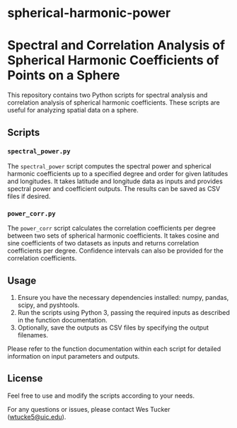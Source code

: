 # spherical-harmonic-power
# Spectral and Correlation Analysis of Spherical Harmonic Coefficients of Points on a Sphere

This repository contains two Python scripts for spectral analysis and correlation analysis of spherical harmonic coefficients. 
These scripts are useful for analyzing spatial data on a sphere.

## Scripts

### `spectral_power.py`

The `spectral_power` script computes the spectral power and spherical harmonic coefficients up to a specified degree and order for given latitudes and longitudes. 
It takes latitude and longitude data as inputs and provides spectral power and coefficient outputs. The results can be saved as CSV files if desired.

### `power_corr.py`

The `power_corr` script calculates the correlation coefficients per degree between two sets of spherical harmonic coefficients. 
It takes cosine and sine coefficients of two datasets as inputs and returns correlation coefficients per degree. 
Confidence intervals can also be provided for the correlation coefficients.

## Usage

1. Ensure you have the necessary dependencies installed: numpy, pandas, scipy, and pyshtools.
2. Run the scripts using Python 3, passing the required inputs as described in the function documentation.
3. Optionally, save the outputs as CSV files by specifying the output filenames.

Please refer to the function documentation within each script for detailed information on input parameters and outputs.

## License

Feel free to use and modify the scripts according to your needs.

For any questions or issues, please contact Wes Tucker (wtucke5@uic.edu).
